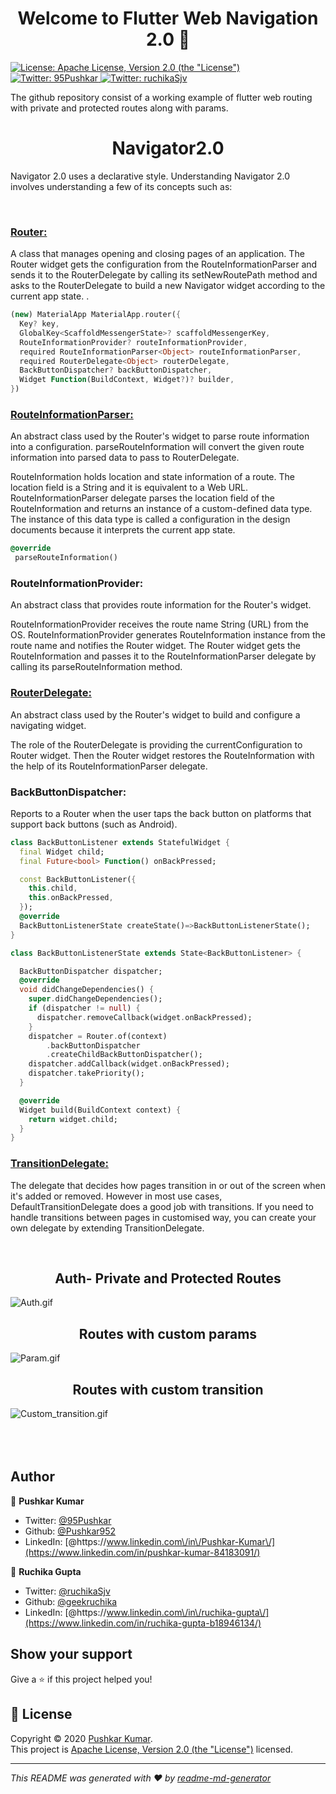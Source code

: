 <h1 align="center">Welcome to Flutter Web Navigation 2.0 👋</h1>
<p>
  <a href="http://www.apache.org/licenses/LICENSE-2.0" target="_blank">
    <img alt="License: Apache License, Version 2.0 (the &#34;License&#34;)" src="https://img.shields.io/badge/License-Apache License, Version 2.0 (the &#34;License&#34;)-yellow.svg" />
  </a>
     <a href="https://twitter.com/95Pushkar" target="_blank">
      <img alt="Twitter: 95Pushkar" src="https://img.shields.io/twitter/follow/95Pushkar.svg?style=social" />
    </a>
     <a href="https://twitter.com/ruchikaSjv" target="_blank">
      <img alt="Twitter: ruchikaSjv" src="https://img.shields.io/twitter/follow/ruchikaSjv.svg?style=social" />
    </a>
</p>

The github repository consist of a working example of flutter web routing with private and
protected routes along with params.

  <h1 align="center">Navigator2.0</h1>

<p>Navigator 2.0 uses a declarative style. Understanding Navigator 2.0 involves understanding a few of its concepts such as:</p>
<br>

[<h3><b>Router:</b></h3>](./lib/app.dart) A class that manages opening and closing pages of an application.
The Router widget gets the configuration from the RouteInformationParser and sends it to the RouterDelegate by calling its setNewRoutePath method and asks to the RouterDelegate to build a new Navigator widget according to the current app state.
.

```dart
(new) MaterialApp MaterialApp.router({
  Key? key,
  GlobalKey<ScaffoldMessengerState>? scaffoldMessengerKey,
  RouteInformationProvider? routeInformationProvider,
  required RouteInformationParser<Object> routeInformationParser,
  required RouterDelegate<Object> routerDelegate,
  BackButtonDispatcher? backButtonDispatcher,
  Widget Function(BuildContext, Widget?)? builder,
})
```

[<h3><b>RouteInformationParser:</b></h3>](./lib/routes/route_information_parser.dart) An abstract class used by the Router's widget to parse route information into a configuration. parseRouteInformation will convert the given route information into parsed data to pass to RouterDelegate. </li>

RouteInformation holds location and state information of a route. The location field is a String and it is equivalent to a Web URL.
RouteInformationParser delegate parses the location field of the RouteInformation and returns an instance of a custom-defined data type. The instance of this data type is called a configuration in the design documents because it interprets the current app state.
<br>

```dart
@override
 parseRouteInformation()
```

<h3><b>RouteInformationProvider:</b></h3> An abstract class that provides route information for the Router's widget.

RouteInformationProvider receives the route name String (URL) from the OS.
RouteInformationProvider generates RouteInformation instance from the route name and notifies the Router widget.
The Router widget gets the RouteInformation and passes it to the RouteInformationParser delegate by calling its parseRouteInformation method.

[<h3><b>RouterDelegate:</b></h3>](./lib/routes/route_delegate.dart) An abstract class used by the Router's widget to build and configure a navigating widget.

The role of the RouterDelegate is providing the currentConfiguration to Router widget. Then the Router widget restores the RouteInformation with the help of its RouteInformationParser delegate.

<h3><b>BackButtonDispatcher:</b></h3> Reports to a Router when the user taps the back button on platforms that support back buttons (such as Android).

```dart
class BackButtonListener extends StatefulWidget {
  final Widget child;
  final Future<bool> Function() onBackPressed;

  const BackButtonListener({
    this.child,
    this.onBackPressed,
  });
  @override
  BackButtonListenerState createState()=>BackButtonListenerState();
}

class BackButtonListenerState extends State<BackButtonListener> {

  BackButtonDispatcher dispatcher;
  @override
  void didChangeDependencies() {
    super.didChangeDependencies();
    if (dispatcher != null) {
      dispatcher.removeCallback(widget.onBackPressed);
    }
    dispatcher = Router.of(context)
        .backButtonDispatcher
        .createChildBackButtonDispatcher();
    dispatcher.addCallback(widget.onBackPressed);
    dispatcher.takePriority();
  }

  @override
  Widget build(BuildContext context) {
    return widget.child;
  }
}
```

[<h3><b>TransitionDelegate:</b></h3>]((./lib/routes/custom_transition_delegate.dart)) The delegate that decides how pages transition in or out of the screen when it's added or removed. However  in most use cases, DefaultTransitionDelegate does a good job with transitions. If you need to handle transitions between pages in customised way, you can create your own delegate by extending TransitionDelegate. </li>

<br>
  <h2 align="center">Auth- Private and Protected Routes</h2>

![Auth.gif](screenshots/Auth.gif)
<br>

  <h2 align="center">Routes with custom params</h2>

![Param.gif](screenshots/Param.gif)
<br>

 <h2 align="center">Routes with custom transition</h2>

![Custom_transition.gif](screenshots/Custom_transition.gif)
<br>
<br>
<br>
<br>

## Author

👤 **Pushkar Kumar**

- Twitter: [@95Pushkar](https://twitter.com/95Pushkar)
- Github: [@Pushkar952](https://github.com/Pushkar952)
- LinkedIn:
  [@https:\/\/www.linkedin.com\/in\/Pushkar-Kumar\/](https://www.linkedin.com/in/pushkar-kumar-84183091/)

👤 **Ruchika Gupta**

- Twitter: [@ruchikaSjv](https://twitter.com/ulusoyapps)
- Github: [@geekruchika](https://github.com/geekruchika)
- LinkedIn:
  [@https:\/\/www.linkedin.com\/in\/ruchika-gupta\/](https://www.linkedin.com/in/ruchika-gupta-b18946134/)

## Show your support

Give a ⭐️ if this project helped you!

## 📝 License

Copyright © 2020 [Pushkar Kumar](https://github.com/Pushkar952).<br />
This project is
[Apache License, Version 2.0 (the &#34;License&#34;)](http://www.apache.org/licenses/LICENSE-2.0)
licensed.

---

_This README was generated with ❤️ by
[readme-md-generator](https://github.com/kefranabg/readme-md-generator)_
